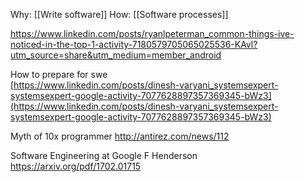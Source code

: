 Why: [[Write software]]
How: [[Software processes]]

https://www.linkedin.com/posts/ryanlpeterman_common-things-ive-noticed-in-the-top-1-activity-7180579705065025536-KAvl?utm_source=share&utm_medium=member_android

How to prepare for swe  
[https://www.linkedin.com/posts/dinesh-varyani_systemsexpert-systemsexpert-google-activity-7077628897357369345-bWz3](https://www.linkedin.com/posts/dinesh-varyani_systemsexpert-systemsexpert-google-activity-7077628897357369345-bWz3)

Myth of 10x programmer
http://antirez.com/news/112

Software Engineering at Google F Henderson
https://arxiv.org/pdf/1702.01715
